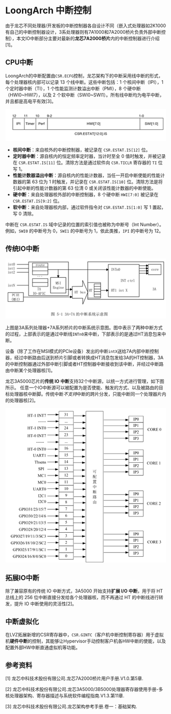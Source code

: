 # LoongArch 中断控制

由于龙芯不同处理器/开发板的中断控制器各自设计不同（嵌入式处理器如2K1000有自己的中断控制器设计，3系处理器则有7A1000和7A2000桥片负责外部中断控制），本文IO中断部分主要对最新的**龙芯7A2000桥片**内的中断控制器进行介绍[1]。

## CPU中断

LoongArch的中断配置由`CSR.ECFG`控制，龙芯架构下的中断采用线中断的形式，每个处理器核内部可以记录 13 个线中断。这些中断包括：1 个核间中断（IPI），1 个定时器中断（TI），1 个性能监测计数溢出中断（PMI），8 个硬中断（HWI0~HWI7），以及 2 个软中断（SWI0~SWI1）。所有线中断均为电平中断，并且都是高电平有效[3]。

![LoongArch-Irq](../img/loongarch_irq.png)

- **核间中断**：来自核外的中断控制器，被记录在 `CSR.ESTAT.IS[12]` 位。
- **定时器中断**：源自核内的恒定频率定时器，当计时至全 0 值时触发，并被记录在 `CSR.ESTAT.IS[11]` 位。清除方法是通过软件向 `CSR.TICLR` 寄存器的 `TI` 位写 1。
- **性能计数器溢出中断**：源自核内的性能计数器，当任一开启中断使能的性能计数器的第 63 位为 1 时触发，并记录在 `CSR.ESTAT.IS[10]` 位。清除方法是将引起中断的性能计数器的第 63 位清 0 或关闭该性能计数器的中断使能。
- **硬中断**：来自处理器核外部的中断控制器，8 个硬中断 `HWI[7:0]` 被记录在 `CSR.ESTAT.IS[9:2]` 位。
- **软中断**：来自处理器核内部，通过软件指令对 `CSR.ESTAT.IS[1:0]` 写 1 置起，写 0 清除。

中断在 `CSR.ESTAT.IS` 域中记录的位置的索引值也被称为中断号（Int Number）。例如，`SWI0` 的中断号为 0，`SWI1` 的中断号为 1，依此类推，`IPI` 的中断号为 12。


## 传统IO中断

![LoongArch-Controller](../img/loongarch_7a_intc.png)

上图是3A系列处理器+7A系列桥片的中断系统示意图。图中表示了两种中断方式的过程，上部表示的是通过中断线`INTn0`来中断，下部表示的是通过HT消息包来中断。

设备（除了工作在MSI模式的PCIe设备）发出的中断`intX`送给7A内部中断控制器，经过中断路由后送到桥片引脚或者转换成HT消息包发给3A的HT控制器，3A的中断控制器通过外部中断引脚或者HT控制器中断接收到该中断，并经过中断路由中断某个处理器核[1]。


龙芯3A5000芯片的**传统 IO 中断**支持32个中断源，以统一方式进行管理，如下图所示。
任意一个IO中断源可以被配置为是否使能、触发的方式、以及被路由的目标处理器核中断脚。传统中断*不支持*中断的跨片分发，只能中断同一个处理器片内的处理器核[2]。

![LoongArch-Controller](../img/loongarch_legacy_int.png)

## 拓展IO中断

除了兼容原有的传统 IO 中断方式，3A5000 开始支持**扩展 I/O 中断**，用于将 HT 总线上的 256 位中断直接分发给各个处理器核，而不再通过 HT 的中断线进行转发，提升 IO 中断使用的灵活性[2]。

## 中断虚拟化

在LVZ拓展新增的CSR寄存器中，`CSR.GINTC`（客户机中断控制寄存器）用于虚拟机**硬件中断**的控制，其能够让Hypervisor手动控制客户机各HW中断的使能，以及配置外部HW中断直通虚拟机等功能。

## 参考资料

[1] 龙芯中科技术股份有限公司.龙芯7A2000桥片用户手册.V1.0.第5章.

[2] 龙芯中科技术股份有限公司.龙芯3A5000/3B5000处理器寄存器使用手册-多核处理器架构、寄存器描述与系统软件编程指南.V1.3.第11章.

[3] 龙芯中科技术股份有限公司.龙芯架构参考手册.卷一：基础架构.